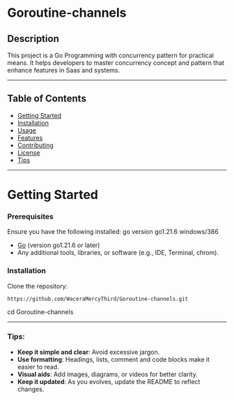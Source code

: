 # Goroutine-channels

## Description
This project is a Go Programming with concurrency pattern for practical means. It helps developers to master concurrency concept and pattern that enhance features in Saas and systems.

---
## Table of Contents
- [Getting Started](#getting-started)
- [Installation](#installation)
- [Usage](#usage)
- [Features](#features)
- [Contributing](#contributing)
- [License](#license)
- [Tips](#tips)

---

# Getting Started

### Prerequisites
Ensure you have the following installed:
go version go1.21.6 windows/386
- [Go](https://go.dev/dl/) (version go1.21.6 or later)
- Any additional tools, libraries, or software (e.g., IDE, Terminal, chrom).

### Installation

Clone the repository:
```bash
https://github.com/WaceraMercyThird/Goroutine-channels.git
```
cd Goroutine-channels


---

### Tips:
- **Keep it simple and clear**: Avoid excessive jargon.
- **Use formatting**: Headings, lists, comment and code blocks make it easier to read.
- **Visual aids**: Add images, diagrams, or videos for better clarity.
- **Keep it updated**: As you evolves, update the README to reflect changes.


